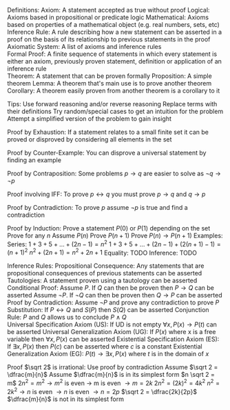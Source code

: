 Definitions:
	Axiom:
		A statement accepted as true without proof
		Logical:
			Axioms based in propositional or predicate logic 
		Mathematical:
			Axioms based on properties of a mathematical object (e.g. real numbers, sets, etc)
	Inference Rule:
		A rule describing how a new statement can be asserted in a proof on the basis of its relationship to previous statements in the proof
	Axiomatic System:
		A list of axioms and inference rules		
	Formal Proof:
		A finite sequence of statements in which every statement is either an axiom, previously proven statement, definition or application of an inference rule	
	Theorem:
		A statement that can be proven formally 
	Proposition:
		A simple theorem
	Lemma:
		A theorem that's main use is to prove another theorem
	Corollary:
		A theorem easily proven from another theorem is a corollary to it

Tips:
	Use forward reasoning and/or reverse reasoning 
	Replace terms with their definitions
	Try random/special cases to get an intuition for the problem
	Attempt a simplified version of the problem to gain insight

Proof by Exhaustion:
	If a statement relates to a small finite set it can be proved or disproved by considering all elements in the set

Proof by Counter-Example:
	You can disprove a universal statement by finding an example

Proof by Contraposition:
	Some problems $p \to q$ are easier to solve as $¬q \to ¬p$

Proof involving IFF:
	To prove $p \leftrightarrow q$ you must prove $p \to q$ and $q \to p$

Proof by Contradiction:
	To prove $p$ assume $¬p$ is true and find a contradiction

Proof by Induction:
	Prove a statement $P(0)$ or $P(1)$ depending on the set
	Prove for any $n$ 
	Assume $P(n)$
	Prove $P(n + 1)$
		Prove $P(n) \to P(n + 1)$
	Examples:
		Series:
			$1 + 3 + 5 + \dots + (2n - 1) = n^2$
			$1 + 3 + 5 + \dots + (2n - 1) + (2(n+1) - 1) = (n+1)^2$
			$n^2 + (2n + 1) = n^2 + 2n + 1$
		Equality:
			TODO
		Inference:
			TODO

Inference Rules:
	Propositional Consequence:
		Any statements that are propositional consequences of previous statements can be asserted
	Tautologies:
		A statement proven using a tautology can be asserted
	Conditional Proof:
		Assume $P$. If $Q$ can then be proven then $P \to Q$ can be asserted
		Assume ¬$P$. If ¬$Q$ can then be proven then $Q \to P$ can be asserted
	Proof by Contradiction:
		Assume ¬$P$ and prove any contradiction to prove $P$
	Substitution:
		If $P \leftrightarrow Q$ and $S(P)$ then $S(Q)$ can be asserted
	Conjunction Rule:
		$P$ and $Q$ allows us to conclude $P \land Q$	
	Universal Specification Axiom (US):
		If UD is not empty $\forall x, P(x) \to P(t)$ can be asserted
	Universal Generalization Axiom (UG):
		If $P(x)$ where x is a free variable then $\forall x, P(x)$ can be asserted
	Existential Specification Axiom (ES):
		If $\exists x, P(x)$ then $P(c)$ can be asserted where $c$ is a constant
	Existential Generalization Axiom (EG):
		$P(t) \to \exists x, P(x)$ where $t$ is in the domain of $x$

Proof $\sqrt 2$ is irrational:
	Use proof by contradiction
	Assume $\sqrt 2 = \dfrac{m}{n}$
	Assume $\dfrac{m}{n}$ is in its simplest form
	$n \sqrt 2 = m$
	$2 n^2 = m^2 \to m^2$ is even $\to$ m is even $\to m = 2k$
	$2n^2 = (2k)^2 = 4k^2$
	$n^2 = 2k^2 \to n$ is even $\to n$ is even $\to n = 2p$
	$\sqrt 2 = \dfrac{2k}{2p}$
	$\dfrac{m}{n}$ is not in its simplest form